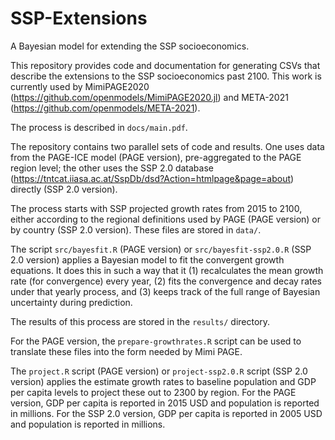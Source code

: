 # SSP-Extensions
A Bayesian model for extending the SSP socioeconomics.

This repository provides code and documentation for generating CSVs
that describe the extensions to the SSP socioeconomics past 2100. This
work is currently used by MimiPAGE2020
(https://github.com/openmodels/MimiPAGE2020.jl) and META-2021
(https://github.com/openmodels/META-2021).

The process is described in `docs/main.pdf`.

The repository contains two parallel sets of code and results. One uses data from the PAGE-ICE model (PAGE version), pre-aggregated to the PAGE region level; the other uses the SSP 2.0 database (https://tntcat.iiasa.ac.at/SspDb/dsd?Action=htmlpage&page=about) directly (SSP 2.0 version).

The process starts with SSP projected growth rates from 2015 to 2100,
either according to the regional definitions used by PAGE (PAGE version) or by country (SSP 2.0 version). These files are stored in `data/`.

The script `src/bayesfit.R` (PAGE version) or `src/bayesfit-ssp2.0.R` (SSP 2.0 version) applies a Bayesian model to fit the
convergent growth equations.  It does this in such a way that it (1)
recalculates the mean growth rate (for convergence) every year, (2)
fits the convergence and decay rates under that yearly process, and
(3) keeps track of the full range of Bayesian uncertainty during
prediction.

The results of this process are stored in the `results/` directory.

For the PAGE version, the `prepare-growthrates.R` script can be used to translate these files
into the form needed by Mimi PAGE.

The `project.R` script (PAGE version) or `project-ssp2.0.R` script (SSP 2.0 version) applies the estimate growth rates to baseline
population and GDP per capita levels to project these out to 2300 by
region. For the PAGE version, GDP per capita is reported in 2015 USD and population is
reported in millions. For the SSP 2.0 version, GDP per capita is reported in 2005 USD and population is reported in millions.
